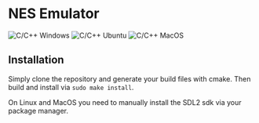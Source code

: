 # NES Emulator

![C/C++ Windows](https://github.com/Lauchmelder23/NesEmulator/workflows/C/C++%20Windows/badge.svg?branch=development)
![C/C++ Ubuntu](https://github.com/Lauchmelder23/NesEmulator/workflows/C/C++%20Ubuntu/badge.svg?branch=development)
![C/C++ MacOS](https://github.com/Lauchmelder23/NesEmulator/workflows/C/C++%20MacOS/badge.svg?branch=development)

## Installation
Simply clone the repository and generate your build files with cmake. Then build and install via `sudo make install`.

On Linux and MacOS you need to manually install the SDL2 sdk via your package manager.
